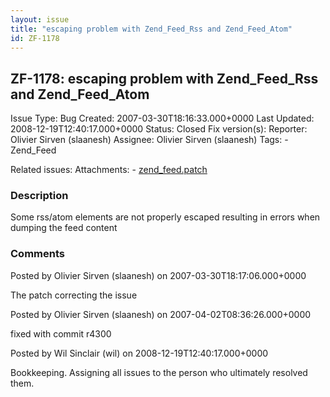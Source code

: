 ```yaml
---
layout: issue
title: "escaping problem with Zend_Feed_Rss and Zend_Feed_Atom"
id: ZF-1178
---
```


ZF-1178: escaping problem with Zend\_Feed\_Rss and Zend\_Feed\_Atom
-------------------------------------------------------------------

 Issue Type: Bug Created: 2007-03-30T18:16:33.000+0000 Last Updated: 2008-12-19T12:40:17.000+0000 Status: Closed Fix version(s): 
 Reporter:  Olivier Sirven (slaanesh)  Assignee:  Olivier Sirven (slaanesh)  Tags: - Zend\_Feed
 
 Related issues: 
 Attachments: - [zend\_feed.patch](/issues/secure/attachment/10391/zend_feed.patch)
 
### Description

Some rss/atom elements are not properly escaped resulting in errors when dumping the feed content

 

 

### Comments

Posted by Olivier Sirven (slaanesh) on 2007-03-30T18:17:06.000+0000

The patch correcting the issue

 

 

Posted by Olivier Sirven (slaanesh) on 2007-04-02T08:36:26.000+0000

fixed with commit r4300

 

 

Posted by Wil Sinclair (wil) on 2008-12-19T12:40:17.000+0000

Bookkeeping. Assigning all issues to the person who ultimately resolved them.

 

 